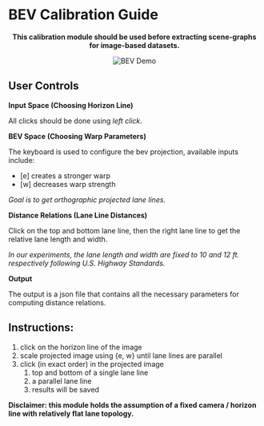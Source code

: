 # BEV Calibration Guide

<p align="center">
   <b>This calibration module should be used before extracting scene-graphs for image-based datasets.</b>
</p>

<p align="center">
   <img src='http://g.recordit.co/H333oySCra.gif' title='BEV Demo' width='' alt='BEV Demo' />
</p>

## User Controls

**Input Space (Choosing Horizon Line)**

All clicks should be done using *left click*.

**BEV Space (Choosing Warp Parameters)**

The keyboard is used to configure the bev projection, available inputs include:

* [e] creates a stronger warp
* [w] decreases warp strength

*Goal is to get orthographic projected lane lines.*

**Distance Relations (Lane Line Distances)**

Click on the top and bottom lane line, then the right lane line to get the relative lane length and width.

*In our experiments, the lane length and width are fixed to 10 and 12 ft. respectively following U.S. Highway Standards.*

**Output** 

The output is a json file that contains all the necessary parameters for computing distance relations.

## Instructions:

1. click on the horizon line of the image
2. scale projected image using {e, w} until lane lines are parallel
3. click (in exact order) in the projected image
   1. top and bottom of a single lane line
   2. a parallel lane line
   3. results will be saved

**Disclaimer: this module holds the assumption of a fixed camera / horizon line with relatively flat lane topology.**